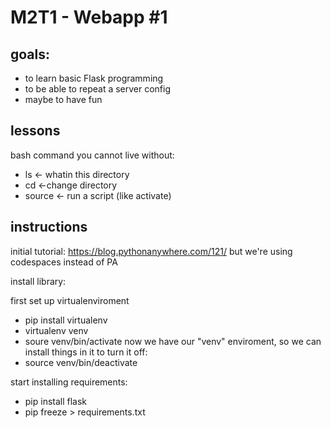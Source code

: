 # M2T1 - Webapp #1

## goals:
- to learn basic Flask programming 
- to be able to repeat a server config
- maybe to have fun

## lessons
bash command you cannot live without:
- ls <- whatin this directory
- cd <-change directory
- source <- run a script (like activate)

## instructions
initial tutorial: https://blog.pythonanywhere.com/121/
but we're using codespaces instead of PA

install library:

first set up virtualenviroment
- pip install virtualenv
- virtualenv venv
- soure venv/bin/activate
now we have our "venv" enviroment, so we can install things in it
to  turn it off:
- source venv/bin/deactivate

start installing requirements:
- pip install flask
- pip freeze > requirements.txt